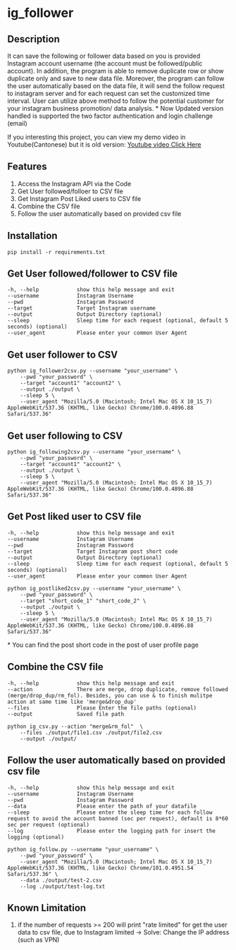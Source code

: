 # ig_follower

## Description
It can save the following or follower data based on you is provided Instagram account username (the account must be followed/public account). In addition, the program is able to remove duplicate row or show duplicate only and save to new data file. Moreover, the program can follow the user automatically based on the data file, it will send the follow request to instagram server and for each request can set the customized time interval. User can utilize above method to follow the potential customer for your instagram business promotion/ data analysis.
\* Now Updated version handled is supported the two factor authentication and login challenge (email)

If you interesting this project, you can view my demo video in Youtube(Cantonese) but it is old version:
[Youtube video Click Here](https://youtu.be/7SdcSPcPb8c)

## Features
1. Access the Instagram API via the Code
2. Get User followed/folloer to CSV file
3. Get Instagram Post Liked users to CSV file
4. Combine the CSV file
5. Follow the user automatically based on provided csv file


## Installation 
```
pip install -r requirements.txt
```

## Get User followed/follower to CSV file
```
-h, --help            show this help message and exit
--username            Instagram Username
--pwd                 Instagram Password
--target              Target Instagram username
--output              Output Directory (optional)
--sleep               Sleep time for each request (optional, default 5 seconds) (optional)
--user_agent          Please enter your common User Agent
```

## Get user follower to CSV

```
python ig_follower2csv.py --username "your_username" \
    --pwd "your_password" \
    --target "account1" "account2" \
    --output ./output \
    --sleep 5 \
    --user_agent "Mozilla/5.0 (Macintosh; Intel Mac OS X 10_15_7) AppleWebKit/537.36 (KHTML, like Gecko) Chrome/100.0.4896.88 Safari/537.36"
```

## Get user following to CSV
```
python ig_following2csv.py --username "your_username" \
    --pwd "your_password" \
    --target "account1" "account2" \
    --output ./output \
    --sleep 5 \
    --user_agent "Mozilla/5.0 (Macintosh; Intel Mac OS X 10_15_7) AppleWebKit/537.36 (KHTML, like Gecko) Chrome/100.0.4896.88 Safari/537.36"
```

## Get Post liked user to CSV file
```
-h, --help            show this help message and exit
--username            Instagram Username
--pwd                 Instagram Password
--target              Target Instagram post short code
--output              Output Directory (optional)
--sleep               Sleep time for each request (optional, default 5 seconds) (optional)
--user_agent          Please enter your common User Agent
```

```
python ig_postliked2csv.py --username "your_username" \
    --pwd "your_password" \
    --target "short_code_1" "short_code_2" \
    --output ./output \
    --sleep 5 \
    --user_agent "Mozilla/5.0 (Macintosh; Intel Mac OS X 10_15_7) AppleWebKit/537.36 (KHTML, like Gecko) Chrome/100.0.4896.88 Safari/537.36"
```
\* You can find the post short code in the post of user profile page

## Combine the CSV file
```
-h, --help            show this help message and exit
--action              There are merge, drop duplicate, remove followed (merge/drop_dup/rm_fol). Besides, you can use & to finish mulitpe action at same time like 'merge&drop_dup'
--files               Please Enter the file paths (optional)
--output              Saved file path
```

```
python ig_csv.py --action "merge&rm_fol"  \
    --files ./output/file1.csv ./output/file2.csv
    --output ./output/
```

## Follow the user automatically based on provided csv file
```
-h, --help            show this help message and exit
--username            Instagram Username
--pwd                 Instagram Password
--data                Please enter the path of your datafile
--sleep               Please enter the sleep time for each follow request to avoid the account banned (sec per request), default is 8*60 sec per request (optional)
--log                 Please enter the logging path for insert the logging (optional)
```
```
python ig_follow.py --username "your_username" \
    --pwd "your_password" \
    --user_agent "Mozilla/5.0 (Macintosh; Intel Mac OS X 10_15_7) AppleWebKit/537.36 (KHTML, like Gecko) Chrome/101.0.4951.54 Safari/537.36" \ 
    --data ./output/test-2.csv
    --log ./output/test-log.txt
```

## Known Limitation
1. if the number of requests >= 200 will print "rate limited" for get the user data to csv file, due to Instagram limited -> Solve: Change the IP address (such as VPN)
